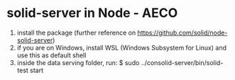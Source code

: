 # solid-server in Node - AECO
1) install the package (further reference on https://github.com/solid/node-solid-server)
2) if you are on Windows, install WSL (Windows Subsystem for Linux) and use this as default shell
3) inside the data serving folder, run: $ sudo ../consolid-server/bin/solid-test start


